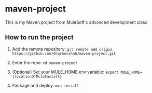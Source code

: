 # maven-project

This is my Maven project from MuleSoft's advanced development class

## How to run the project

1. Add the remote repository: `git remote add origin https://github.com/dharmenshah/maven-project.git`

2. Enter the repo: `cd maven-project`

3. (Optional) Set your MULE_HOME env variable: `export MULE_HOME={locationOfMuleInstall}`

4. Package and deploy: `mvn install` 

